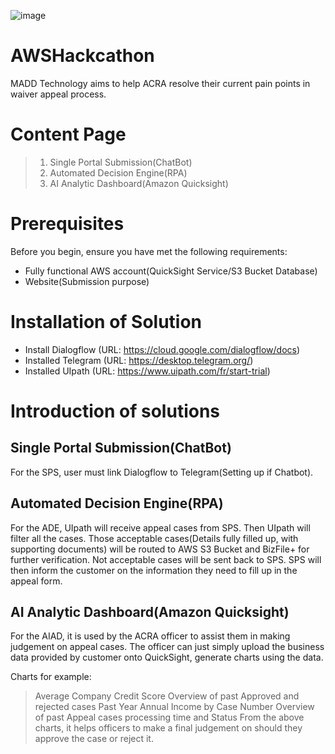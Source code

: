 ![image](https://user-images.githubusercontent.com/68961012/88884705-c06d2980-d269-11ea-9623-250678ee2120.png)

# AWSHackcathon 
MADD Technology aims to help ACRA resolve their current pain points in waiver appeal process. 

# Content Page 
> 1. Single Portal Submission(ChatBot) 
> 2. Automated Decision Engine(RPA)
> 3. AI Analytic Dashboard(Amazon Quicksight) 

# Prerequisites

Before you begin, ensure you have met the following requirements:

- Fully functional AWS account(QuickSight Service/S3 Bucket Database)
- Website(Submission purpose)

# Installation of Solution 

- Install Dialogflow (URL: https://cloud.google.com/dialogflow/docs)
- Installed Telegram (URL: https://desktop.telegram.org/)
- Installed UIpath (URL: https://www.uipath.com/fr/start-trial)

# Introduction of solutions

## Single Portal Submission(ChatBot)

For the SPS, user must link Dialogflow to Telegram(Setting up if Chatbot).  


## Automated Decision Engine(RPA)

For the ADE, UIpath will receive appeal cases from SPS. Then UIpath will filter all the cases. Those acceptable cases(Details fully filled up, with supporting documents) will be routed to AWS S3 Bucket and BizFile+ for further verification. Not acceptable cases will be sent back to SPS. SPS will then inform the customer on the information they need to fill up in the appeal form. 

## AI Analytic Dashboard(Amazon Quicksight) 

For the AIAD, it is used by the ACRA officer to assist them in making judgement on appeal cases. The officer can just simply upload the business data provided by customer onto QuickSight, generate charts using the data. 

Charts for example: 
> Average Company Credit Score
> Overview of past Approved and rejected cases
> Past Year Annual Income  by Case Number
> Overview of past Appeal cases processing time and Status 
From the above charts, it helps officers to make a final judgement on should they approve the case or reject it. 
